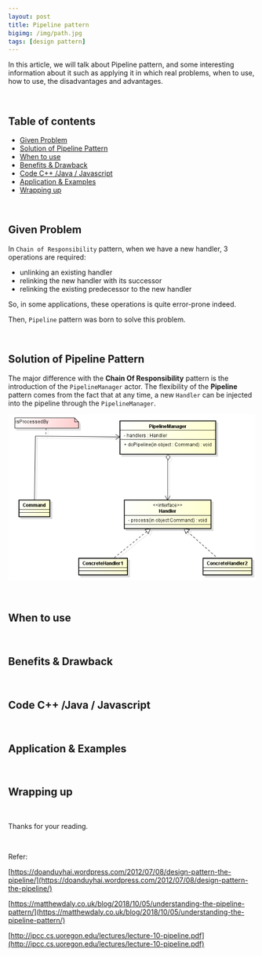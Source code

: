 ```yaml
---
layout: post
title: Pipeline pattern
bigimg: /img/path.jpg
tags: [design pattern]
---
```


In this article, we will talk about Pipeline pattern, and some interesting information about it such as applying it in which real problems, when to use, how to use, the disadvantages and advantages.

<br>

## Table of contents
- [Given Problem](#given-problem)
- [Solution of Pipeline Pattern](#solution-of-pipeline-pattern)
- [When to use](#when-to-use)
- [Benefits & Drawback](#benefits-&-drawback)
- [Code C++ /Java / Javascript](#code-c++-java-javascript)
- [Application & Examples](#application-&-examples)
- [Wrapping up](#wrapping-up)


<br>

## Given Problem 
In ```Chain of Responsibility``` pattern, when we have a new handler, 3 operations are required: 
- unlinking an existing handler
- relinking the new handler with its successor
- relinking the existing predecessor to the new handler

So, in some applications, these operations is quite error-prone indeed.

Then, ```Pipeline``` pattern was born to solve this problem.

<br>

## Solution of Pipeline Pattern


The major difference with the **Chain Of Responsibility** pattern is the introduction of the ```PipelineManager``` actor. The flexibility of the **Pipeline** pattern comes from the fact that at any time, a new ```Handler``` can be injected into the pipeline through the ```PipelineManager```.

![](../img/design-pattern/pipeline-pattern/basic-pipeline-pattern.png)

<br>

## When to use



<br>

## Benefits & Drawback



<br>

## Code C++ /Java / Javascript



<br>

## Application & Examples



<br>

## Wrapping up





<br>

Thanks for your reading.

<br>

Refer:

[https://doanduyhai.wordpress.com/2012/07/08/design-pattern-the-pipeline/](https://doanduyhai.wordpress.com/2012/07/08/design-pattern-the-pipeline/)

[https://matthewdaly.co.uk/blog/2018/10/05/understanding-the-pipeline-pattern/](https://matthewdaly.co.uk/blog/2018/10/05/understanding-the-pipeline-pattern/)

[http://ipcc.cs.uoregon.edu/lectures/lecture-10-pipeline.pdf](http://ipcc.cs.uoregon.edu/lectures/lecture-10-pipeline.pdf)